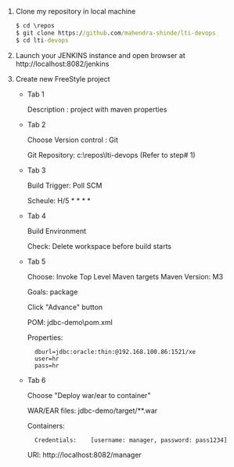 1. Clone my repository in local machine

    ```cmd
    $ cd \repos
    $ git clone https://github.com/mahendra-shinde/lti-devops
    $ cd lti-devops
    ```

2.  Launch your JENKINS instance and open browser at http://localhost:8082/jenkins

6.  Create new FreeStyle project

    - Tab 1

        Description : project with maven properties
    
    - Tab 2

        Choose Version control : Git

        Git Repository:  c:\repos\lti-devops (Refer to step# 1)
    
    - Tab 3

        Build Trigger: Poll SCM

        Scheule:    H/5 * * * *
    
    - Tab 4

        Build Environment

        Check: Delete workspace before build starts
    
    - Tab 5

        Choose: Invoke Top Level Maven targets
        Maven Version: M3
        
        Goals: package
        
        Click "Advance" button
        
        POM:    jdbc-demo\pom.xml
        
        Properties:
        
            dburl=jdbc:oracle:thin:@192.168.100.86:1521/xe
            user=hr
            pass=hr
        
        
    - Tab 6
    
        Choose "Deploy war/ear to container"
	    
        WAR/EAR files:	jdbc-demo/target/**.war
	    
        Containers:

		    Credentials:	[username: manager, password: pass1234]
		
        URl:  http://localhost:8082/manager	
